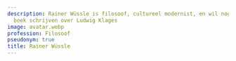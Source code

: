 ```yaml
---
description: Rainer Wüssle is filosoof, cultureel modernist, en wil nog altijd een
  boek schrijven over Ludwig Klages
image: avatar.webp
profession: Filosoof
pseudonym: true
title: Rainer Wüssle
---
```


